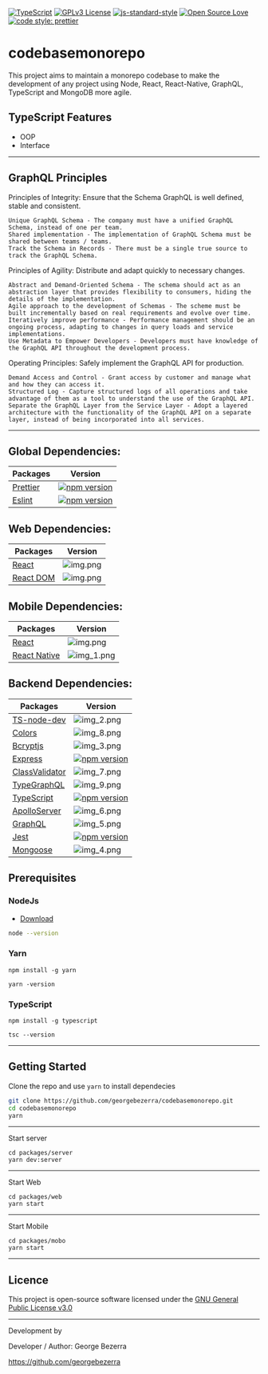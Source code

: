 [![TypeScript](https://badges.frapsoft.com/typescript/code/typescript.svg?v=101)](https://github.com/ellerbrock/typescript-badges/)
[![GPLv3 License](https://img.shields.io/badge/License-GPL%20v3-yellow.svg)](./LICENSE)
[![js-standard-style](https://img.shields.io/badge/code%20style-standard-brightgreen.svg)](http://standardjs.com)
[![Open Source Love](https://badges.frapsoft.com/os/v1/open-source.png?v=103)](https://github.com/ellerbrock/open-source-badges/)
[![code style: prettier](https://img.shields.io/badge/code_style-prettier-ff69b4.svg?style=flat-square)](https://github.com/prettier/prettier)

# codebasemonorepo
This project aims to maintain a monorepo codebase to make the development of any project using Node, React, React-Native, GraphQL, TypeScript and MongoDB more agile.

## TypeScript Features
- OOP
- Interface

---

## GraphQL Principles

Principles of Integrity: Ensure that the Schema GraphQL is well defined, stable and consistent.

    Unique GraphQL Schema - The company must have a unified GraphQL Schema, instead of one per team.
    Shared implementation - The implementation of GraphQL Schema must be shared between teams / teams.
    Track the Schema in Records - There must be a single true source to track the GraphQL Schema.

Principles of Agility: Distribute and adapt quickly to necessary changes.

    Abstract and Demand-Oriented Schema - The schema should act as an abstraction layer that provides flexibility to consumers, hiding the details of the implementation.
    Agile approach to the development of Schemas - The scheme must be built incrementally based on real requirements and evolve over time.
    Iteratively improve performance - Performance management should be an ongoing process, adapting to changes in query loads and service implementations.
    Use Metadata to Empower Developers - Developers must have knowledge of the GraphQL API throughout the development process.

Operating Principles: Safely implement the GraphQL API for production.

    Demand Access and Control - Grant access by customer and manage what and how they can access it.
    Structured Log - Capture structured logs of all operations and take advantage of them as a tool to understand the use of the GraphQL API.
    Separate the GraphQL Layer from the Service Layer - Adopt a layered architecture with the functionality of the GraphQL API on a separate layer, instead of being incorporated into all services.
---

## Global Dependencies:
Packages  | Version
--------- | ------
[Prettier](https://github.com/prettier/prettier/blob/master/README.md) | [![npm version](https://camo.githubusercontent.com/a4821b9b033f25634cab2686be36d84c606e25dd/68747470733a2f2f696d672e736869656c64732e696f2f6e706d2f762f70726574746965722e7376673f7374796c653d666c61742d737175617265)](https://www.npmjs.com/package/prettier)
[Eslint](https://github.com/eslint/eslint/blob/master/README.md) | [![npm version](https://camo.githubusercontent.com/ec546fef99e14a0e87f14c716e1a7db8bec6f528/68747470733a2f2f696d672e736869656c64732e696f2f6e706d2f762f65736c696e742e737667)](https://www.npmjs.com/package/eslint)

## Web Dependencies:
Packages  | Version
--------- | ------
[React](https://github.com/facebook/react/blob/master/README.md) | ![img.png](https://camo.githubusercontent.com/475b49b04214dfa67c1ec8a2837888ae63003feb7b71fd45be30ff360148ad87/68747470733a2f2f696d672e736869656c64732e696f2f6e706d2f762f72656163742e7376673f7374796c653d666c6174)
[React DOM](https://github.com/facebook/react/blob/master/packages/react-dom/README.md) | ![img.png](https://camo.githubusercontent.com/475b49b04214dfa67c1ec8a2837888ae63003feb7b71fd45be30ff360148ad87/68747470733a2f2f696d672e736869656c64732e696f2f6e706d2f762f72656163742e7376673f7374796c653d666c6174)

## Mobile Dependencies:
Packages  | Version
--------- | ------
[React](https://github.com/facebook/react/blob/master/README.md) | ![img.png](https://camo.githubusercontent.com/475b49b04214dfa67c1ec8a2837888ae63003feb7b71fd45be30ff360148ad87/68747470733a2f2f696d672e736869656c64732e696f2f6e706d2f762f72656163742e7376673f7374796c653d666c6174)
[React Native](https://github.com/facebook/react-native/blob/master/README.md) | ![img_1.png](https://camo.githubusercontent.com/581876c6737fdf87aa502305c12f83af6fc0f1c9fdb4c40e359582d688c10c31/68747470733a2f2f696d672e736869656c64732e696f2f6e706d2f762f72656163742d6e61746976653f636f6c6f723d627269676874677265656e266c6162656c3d6e706d2532307061636b616765)



## Backend Dependencies:
Packages  | Version
--------- | ------
[TS-node-dev](https://github.com/whitecolor/ts-node-dev/blob/master/README.md) | ![img_2.png](https://camo.githubusercontent.com/b0dacd325238c9791d76a43310e19cc97dcd210a4b41120b598e57ec83c79d7e/68747470733a2f2f696d672e736869656c64732e696f2f6e706d2f762f74732d6e6f64652d6465762e7376673f6d61784167653d3836343030)
[Colors](https://www.npmjs.com/package/colors) | ![img_8.png](https://img.shields.io/npm/v/colors.svg)
[Bcryptjs](https://www.npmjs.com/package/bcryptjs) | ![img_3.png](https://img.shields.io/npm/v/bcryptjs.svg)
[Express](https://github.com/expressjs/express/blob/master/Readme.md) | [![npm version](https://camo.githubusercontent.com/c031efcc66c1bfc646f4369604955b26f3e1dbcb/68747470733a2f2f696d672e736869656c64732e696f2f6e706d2f762f657870726573732e737667)](https://www.npmjs.com/package/express)
[ClassValidator](https://www.npmjs.com/package/class-validator) | ![img_7.png](https://badgen.net/packagephobia/install/class-validator)
[TypeGraphQL](https://www.npmjs.com/package/type-graphql) | ![img_9.png](https://camo.githubusercontent.com/422e661c2c725710087ef6252d9413ede425ddff81cfd67c4a9bffbb04a348fa/68747470733a2f2f62616467652e667572792e696f2f6a732f747970652d6772617068716c2e737667)
[TypeScript](https://github.com/microsoft/TypeScript/blob/master/README.md) | [![npm version](https://camo.githubusercontent.com/020422d38770ea7d3eb37b8d8164001ba197b779/68747470733a2f2f62616467652e667572792e696f2f6a732f747970657363726970742e737667)](https://www.npmjs.com/package/typescript)
[ApolloServer](https://www.npmjs.com/package/apollo-server) | ![img_6.png](https://d25lcipzij17d.cloudfront.net/badge.svg?id=js&type=6&v=2.19.0&x2=0)
[GraphQL](https://www.npmjs.com/package/graphql) | ![img_5.png](https://d25lcipzij17d.cloudfront.net/badge.svg?id=js&type=6&v=15.4.0&x2=0)
[Jest](https://github.com/facebook/jest/blob/master/README.md) | [![npm version](https://camo.githubusercontent.com/d231c42e928e671a80783fd28be8a6d6d4d70ea4/68747470733a2f2f62616467652e667572792e696f2f6a732f6a6573742e737667)](https://www.npmjs.com/package/jest)
[Mongoose](https://www.npmjs.com/package/mongoose) | ![img_4.png](https://camo.githubusercontent.com/655896d1bb51187d0030fff4dd35a2034b5f44003fff7d17140f5dff3b3ef2ad/68747470733a2f2f62616467652e667572792e696f2f6a732f6d6f6e676f6f73652e737667)


## Prerequisites

### NodeJs

- [Download](https://nodejs.org/en/download/)

```bash
node --version
```

### Yarn

```
npm install -g yarn

yarn -version
```

### TypeScript
```
npm install -g typescript

tsc --version
```

---

## Getting Started

Clone the repo and use `yarn` to install dependecies

```bash
git clone https://github.com/georgebezerra/codebasemonorepo.git
cd codebasemonorepo
yarn
```
---
Start server

```
cd packages/server
yarn dev:server
```

---

Start Web

```
cd packages/web
yarn start
```

---

Start Mobile

```
cd packages/mobo
yarn start
```

---

## Licence

This project is open-source software licensed under the [GNU General Public License v3.0](https://github.com/georgebezerra/codebasemonorepo/blob/main/LICENSE)

---

Development by

Developer / Author: George Bezerra


https://github.com/georgebezerra
